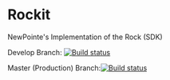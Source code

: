 Rockit
=======

NewPointe's Implementation of the Rock (SDK)

Develop Branch: [![Build status](https://ci.appveyor.com/api/projects/status/fn5neyitg1rnvphw/branch/develop?svg=true)](https://ci.appveyor.com/project/NewPointe/rockit/branch/develop)

Master (Production) Branch:[![Build status](https://ci.appveyor.com/api/projects/status/fn5neyitg1rnvphw?svg=true)](https://ci.appveyor.com/project/NewPointe/rockit)

